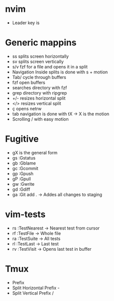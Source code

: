 nvim
====

* Leader key is <space>

Generic mappins
===============

* ss splits screen horizontally
* sv splits screen vertically
* <leader>s/v fzf for a file and opens it in a split
* Navigation Inside splits is done with s + motion 
* <leader>Tab/<leader><S-Tab> cycle through buffers
* <leader><Enter> fzf open buffers
* <C-p> searches directory with fzf
* <C-s> grep directory with ripgrep 
* <leader>+/- resizes horizontal split
* <leader></> resizes vertical split 
* <leader>ç opens netrw
* tab navigation is done with tX -> X is the motion
* Scrolling <C-d>/<C-u> with easy motion

Fugitive
========
* <leader>gX is the general form
* <leader>gs :Gstatus
* <leader>gb :Gblame
* <leader>gc :Gcommit
* <leader>gp :Gpush
* <leader>gP :Gpull
* <leader>gw :Gwrite
* <leader>gd :Gdiff
* <leader>ga :Git add . -> Addes all changes to staging

vim-tests
=========

* <Leader>rs :TestNearest -> Nearest test from cursor
* <Leader>rf :TestFile -> Whole file
* <Leader>ra :TestSuite -> All tests
* <Leader>rl :TestLast -> Last test
* <Leader>rv :TestVisit -> Opens last test in buffer

Tmux
====

* Prefix <C-a>
* Split Horizontal Prefix - 
* Split Vertical Prefix /


